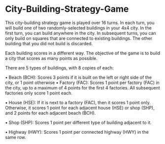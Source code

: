 # City-Building-Strategy-Game

This city-building strategy game is played over 16 turns. In each turn, you will build one of two randomly-selected buildings in your 4x4 city. In the first turn, you can build anywhere in the city. In subsequent turns, you can only build on squares that are connected to existing buildings. The other building that you did not build is discarded.

Each building scores in a different way. The objective of the game is to build a city that scores as many points as possible.

There are 5 types of buildings, with 8 copies of each:

•	Beach (BCH): Scores 3 points if it is built on the left or right side of the city, or 1 point otherwise
•	Factory (FAC): Scores 1 point per factory (FAC) in the city, up to a maximum of 4 points for the first 4 factories. All subsequent factories only score 1 point each.

•	House (HSE): If it is next to a factory (FAC), then it scores 1 point only. Otherwise, it scores 1 point for each adjacent house (HSE) or shop (SHP), and 2 points for each adjacent beach (BCH).

•	Shop (SHP): Scores 1 point per different type of building adjacent to it.

•	Highway (HWY): Scores 1 point per connected highway (HWY) in the same row.
